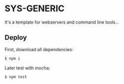 # SYS-GENERIC

It's a template for webservers and command line tools...

## Deploy
First, download all dependencies:
```bash
$ npm i
```
Later test with mocha:
```bash
$ npm test
```